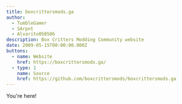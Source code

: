 ```yaml
---
title: boxcrittersmods.ga
author:
  - TumbleGamer
  - SArpnt
  - Alvarito050506
description: Box Critters Modding Community website
date: 2009-05-15T00:00:00.000Z
buttons:
  - name: Website
    href: https://boxcrittersmods.ga/
  - type: 1
    name: Source
    href: https://github.com/boxcrittersmods/boxcrittersmods.ga
---
```

You're here!
